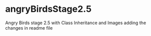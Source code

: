 # angryBirdsStage2.5
Angry Birds stage 2.5 with Class Inheritance and Images
adding the changes in readme file
